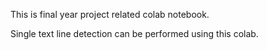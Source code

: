 This is final year project related colab notebook. 

Single text line detection can be performed using this colab.
